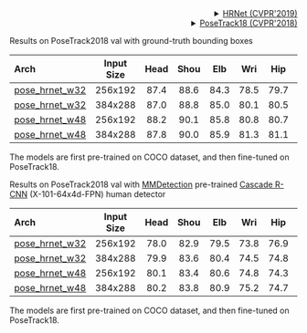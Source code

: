 
<!-- [ALGORITHM] -->

<details>
<summary align="right"><a href="http://openaccess.thecvf.com/content_CVPR_2019/html/Sun_Deep_High-Resolution_Representation_Learning_for_Human_Pose_Estimation_CVPR_2019_paper.html">HRNet (CVPR'2019)</a></summary>

```bibtex
@inproceedings{sun2019deep,
  title={Deep high-resolution representation learning for human pose estimation},
  author={Sun, Ke and Xiao, Bin and Liu, Dong and Wang, Jingdong},
  booktitle={Proceedings of the IEEE conference on computer vision and pattern recognition},
  pages={5693--5703},
  year={2019}
}
```

</details>

<!-- [DATASET] -->

<details>
<summary align="right"><a href="http://openaccess.thecvf.com/content_cvpr_2018/html/Andriluka_PoseTrack_A_Benchmark_CVPR_2018_paper.html">PoseTrack18 (CVPR'2018)</a></summary>

```bibtex
@inproceedings{andriluka2018posetrack,
  title={Posetrack: A benchmark for human pose estimation and tracking},
  author={Andriluka, Mykhaylo and Iqbal, Umar and Insafutdinov, Eldar and Pishchulin, Leonid and Milan, Anton and Gall, Juergen and Schiele, Bernt},
  booktitle={Proceedings of the IEEE Conference on Computer Vision and Pattern Recognition},
  pages={5167--5176},
  year={2018}
}
```

</details>

Results on PoseTrack2018 val with ground-truth bounding boxes

| Arch  | Input Size | Head | Shou | Elb | Wri | Hip | Knee | Ankl | Total  | ckpt    | log     |
| :--- | :--------: | :------: |:------: |:------: |:------: |:------: |:------: | :------: | :------: |:------: |:------: |
| [pose_hrnet_w32](/configs/body/2d_kpt_sview_rgb_img/topdown_heatmap/posetrack18/hrnet_w32_posetrack18_256x192.py) | 256x192 | 87.4 | 88.6 | 84.3 | 78.5 | 79.7 | 81.8 | 78.8 | 83.0 | [ckpt](https://download.openmmlab.com/mmpose/top_down/hrnet/hrnet_w32_posetrack18_256x192-1ee951c4_20201028.pth) | [log](https://download.openmmlab.com/mmpose/top_down/hrnet/hrnet_w32_posetrack18_256x192_20201028.log.json) |
| [pose_hrnet_w32](/configs/body/2d_kpt_sview_rgb_img/topdown_heatmap/posetrack18/hrnet_w32_posetrack18_384x288.py) | 384x288 | 87.0 | 88.8 | 85.0 | 80.1 | 80.5 | 82.6 | 79.4 | 83.6 | [ckpt](https://download.openmmlab.com/mmpose/top_down/hrnet/hrnet_w32_posetrack18_384x288-806f00a3_20211130.pth) | [log](https://download.openmmlab.com/mmpose/top_down/hrnet/hrnet_w32_posetrack18_384x288_20211130.log.json) |
| [pose_hrnet_w48](/configs/body/2d_kpt_sview_rgb_img/topdown_heatmap/posetrack18/hrnet_w48_posetrack18_256x192.py) | 256x192 | 88.2 | 90.1 | 85.8 | 80.8 | 80.7 | 83.3 | 80.3 | 84.4 | [ckpt](https://download.openmmlab.com/mmpose/top_down/hrnet/hrnet_w48_posetrack18_256x192-b5d9b3f1_20211130.pth) | [log](https://download.openmmlab.com/mmpose/top_down/hrnet/hrnet_w48_posetrack18_256x192_20211130.log.json) |
| [pose_hrnet_w48](/configs/body/2d_kpt_sview_rgb_img/topdown_heatmap/posetrack18/hrnet_w48_posetrack18_384x288.py) | 384x288 | 87.8 | 90.0 | 85.9 | 81.3 | 81.1 | 83.3 | 80.9 | 84.5 | [ckpt](https://download.openmmlab.com/mmpose/top_down/hrnet/hrnet_w48_posetrack18_384x288-5fd6d3ff_20211130.pth) | [log](https://download.openmmlab.com/mmpose/top_down/hrnet/hrnet_w48_posetrack18_384x288_20211130.log.json) |

The models are first pre-trained on COCO dataset, and then fine-tuned on PoseTrack18.

Results on PoseTrack2018 val with [MMDetection](https://github.com/open-mmlab/mmdetection) pre-trained [Cascade R-CNN](https://download.openmmlab.com/mmdetection/v2.0/cascade_rcnn/cascade_rcnn_x101_64x4d_fpn_20e_coco/cascade_rcnn_x101_64x4d_fpn_20e_coco_20200509_224357-051557b1.pth) (X-101-64x4d-FPN) human detector

| Arch  | Input Size | Head | Shou | Elb | Wri | Hip | Knee | Ankl | Total  | ckpt    | log     |
| :--- | :--------: | :------: |:------: |:------: |:------: |:------: |:------: | :------: | :------: |:------: |:------: |
| [pose_hrnet_w32](/configs/body/2d_kpt_sview_rgb_img/topdown_heatmap/posetrack18/hrnet_w32_posetrack18_256x192.py) | 256x192 | 78.0 | 82.9 | 79.5 | 73.8 | 76.9 | 76.6 | 70.2 | 76.9 | [ckpt](https://download.openmmlab.com/mmpose/top_down/hrnet/hrnet_w32_posetrack18_256x192-1ee951c4_20201028.pth) | [log](https://download.openmmlab.com/mmpose/top_down/hrnet/hrnet_w32_posetrack18_256x192_20201028.log.json) |
| [pose_hrnet_w32](/configs/body/2d_kpt_sview_rgb_img/topdown_heatmap/posetrack18/hrnet_w32_posetrack18_384x288.py) | 384x288 | 79.9 | 83.6 | 80.4 | 74.5 | 74.8 | 76.1 | 70.5 | 77.3 | [ckpt](https://download.openmmlab.com/mmpose/top_down/hrnet/hrnet_w32_posetrack18_384x288-806f00a3_20211130.pth) | [log](https://download.openmmlab.com/mmpose/top_down/hrnet/hrnet_w32_posetrack18_384x288_20211130.log.json) |
| [pose_hrnet_w48](/configs/body/2d_kpt_sview_rgb_img/topdown_heatmap/posetrack18/hrnet_w48_posetrack18_256x192.py) | 256x192 | 80.1 | 83.4 | 80.6 | 74.8 | 74.3 | 76.8 | 70.4 | 77.4 | [ckpt](https://download.openmmlab.com/mmpose/top_down/hrnet/hrnet_w48_posetrack18_256x192-b5d9b3f1_20211130.pth) | [log](https://download.openmmlab.com/mmpose/top_down/hrnet/hrnet_w48_posetrack18_256x192_20211130.log.json) |
| [pose_hrnet_w48](/configs/body/2d_kpt_sview_rgb_img/topdown_heatmap/posetrack18/hrnet_w48_posetrack18_384x288.py) | 384x288 | 80.2 | 83.8 | 80.9 | 75.2 | 74.7 | 76.7 | 71.7 | 77.8 | [ckpt](https://download.openmmlab.com/mmpose/top_down/hrnet/hrnet_w48_posetrack18_384x288-5fd6d3ff_20211130.pth) | [log](https://download.openmmlab.com/mmpose/top_down/hrnet/hrnet_w48_posetrack18_384x288_20211130.log.json) |

The models are first pre-trained on COCO dataset, and then fine-tuned on PoseTrack18.
